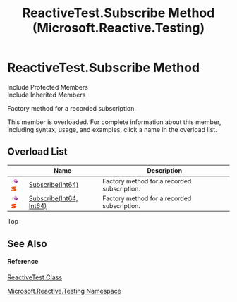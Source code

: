 ﻿---
title: ReactiveTest.Subscribe Method  (Microsoft.Reactive.Testing)
TOCTitle: Subscribe Method
ms:assetid: Overload:Microsoft.Reactive.Testing.ReactiveTest.Subscribe
ms:mtpsurl: https://msdn.microsoft.com/en-us/library/microsoft.reactive.testing.reactivetest.subscribe(v=VS.103)
ms:contentKeyID: 36069565
ms.date: 06/28/2011
mtps_version: v=VS.103
f1_keywords:
- Microsoft.Reactive.Testing.ReactiveTest.Subscribe
dev_langs:
- CSharp
- JScript
- VB
- FSharp
---

# ReactiveTest.Subscribe Method

Include Protected Members  
Include Inherited Members  

Factory method for a recorded subscription.

This member is overloaded. For complete information about this member, including syntax, usage, and examples, click a name in the overload list.

## Overload List

<table>
<thead>
<tr class="header">
<th> </th>
<th>Name</th>
<th>Description</th>
</tr>
</thead>
<tbody>
<tr class="odd">
<td><img src="images\Hh303103.pubmethod(en-us,VS.103).gif" title="Public method" alt="Public method" /><img src="images\Hh244319.static(en-us,VS.103).gif" title="Static member" alt="Static member" /></td>
<td><a href="https://msdn.microsoft.com/en-us/library/m:microsoft.reactive.testing.reactivetest.subscribe(system.int64)(v=VS.103)">Subscribe(Int64)</a></td>
<td>Factory method for a recorded subscription.</td>
</tr>
<tr class="even">
<td><img src="images\Hh303103.pubmethod(en-us,VS.103).gif" title="Public method" alt="Public method" /><img src="images\Hh244319.static(en-us,VS.103).gif" title="Static member" alt="Static member" /></td>
<td><a href="https://msdn.microsoft.com/en-us/library/m:microsoft.reactive.testing.reactivetest.subscribe(system.int64%2csystem.int64)(v=VS.103)">Subscribe(Int64, Int64)</a></td>
<td>Factory method for a recorded subscription.</td>
</tr>
</tbody>
</table>

Top

## See Also

#### Reference

[ReactiveTest Class](hh229546\(v=vs.103\).md)

[Microsoft.Reactive.Testing Namespace](hh212009\(v=vs.103\).md)

